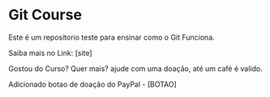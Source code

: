 # Git Course

Este é um repositorio teste para ensinar como o Git Funciona.

Saiba mais no Link: [site]

Gostou do Curso? Quer mais? ajude com uma doação, até um café é valido.

Adicionado botao de doação do PayPal - [BOTAO]
